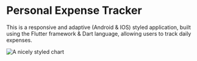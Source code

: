 # Personal Expense Tracker

This is a responsive and adaptive (Android & IOS) styled application, built using the Flutter framework & Dart language, allowing users to track daily expenses. 

![A nicely styled chart](https://imgur.com/a/rElBE8x)

